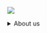 ![](https://thumbnail.invisionapp.com/resize?location=https%3A%2F%2Fs3%2Einvisionapp%2Dcdn%2Ecom%2Fstorage%2Einvisionapp%2Ecom%2Fboards%2Ffiles%2F202046739%2Epng%3Fx%2Damz%2Dmeta%2Div%3D1%26x%2Damz%2Dmeta%2Dck%3Df8a62ce94f24febc25461f48190242d4%26AWSAccessKeyId%3DAKIAWCDCF6QSLTS7LRWT%26Expires%3D1654041600%26Signature%3DM61zNmBDRoB6domylCLjG4%252F7hsc%253D&width=1799)

<details> 
<summary> About us </summary>
<h2>🍿 What is DID and .bit</h2>

<p>DID is short for &quot;decentralized identity&quot;, and .bit is your DID for Web3.0 life.</p>

<p>It can be used as a digital assets collection account, as an account to access general internet services, and so on. .bit has powerful cross-chain capabilities and supports ETH/BSC/Polygon/TRON and any other public chain address.</p>

<p>hi.bit, 你好.bit, こんにちは.bit, 🚀🌕.bit, 안녕하세요.bit, Привет.bit and bonjour.bit are all .bit accounts.</p>

<h2>🔧 What can I do with .bit</h2>

<ul><li>[x] Transfer Tokens/NFTs with your .bit</li><li>[x] Build your own multi-chain NFT store: http://xxx.bit.cc</li><li>[x] Get a portable username in different DApps</li><li>[x] Distribute the DID(Sub-accounts) to community members and unite your community</li><li>[x] Show your Web3.0 data on Web2.0 platforms</li><li>[x] Decentralize your website with IPFS + connect to your .bit name</li></ul>

<h2>⚙️  How can I integrate with .bit</h2>

<ul><li><code>DIDResolutionService</code> = <a href="https://github.com/dotbitHQ/das-sdk-js">das-sdk-js</a> + <a href="https://github.com/dotbitHQ/das-account-indexer">das-account-indexer</a><ul><li><a href="https://www.huobiwallet.com/en/">huobi wallet</a></li><li><a href="https://www.tokenpocket.pro/">tokenpocket wallet</a></li><li><a href="https://token.im/">imtoken wallet</a></li><li><a href="https://www.okjike.com/">jike app</a></li><li><a href="https://www.nftscan.com/">nftscan</a></li></ul></li><li><code>DIDRegistrar</code> (support for multi-coin payment) = <a href="https://github.com/dotbitHQ/das-register">das-register</a> + <a href="https://github.com/dotbitHQ/das-database">das-database</a> + <a href="https://github.com/dotbitHQ/das-pay">das-pay</a><ul><li><a href="https://app.gogodas.com/">gogodas</a></li><li><a href="https://https://dename.com/">dename</a></li><li>coch</li><li>mybit.jp</li></ul></li><li><code>DIDRegistrar</code> (only support for paying with CKB) = <a href="https://github.com/dotbitHQ/das-register">das-register</a> + <a href="https://github.com/dotbitHQ/das-database">das-database</a></li><li><code>DIDBrowser</code> = <a href="https://github.com/dotbitHQ/das-database">das-database</a><ul><li><a href="https://das.la">das.la</a></li></ul></li><li><code>DIDTxInspector</code> = <a href="https://github.com/dotbitHQ/das_parser_tool">das-parser-tool</a></li></ul>

<h2>🍻 How to contribute to .bit</h2>

<p>If you have any exciting ideas, DON&#39;T HESITATE TO CONTACT US on <a href="http://discord.gg/did">discord</a> 💪</p>

<p>Examples of community collaboration: <a href="https://github.com/dotbitHQ/daslink">daslink</a> 👍</p>

</details> 
